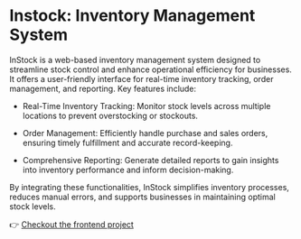 <h1>Instock: Inventory Management System</h1>
<div>
InStock is a web-based inventory management system designed to streamline stock control and enhance operational efficiency for businesses.  It offers a user-friendly interface for real-time inventory tracking, order management, and reporting. Key features include:

- Real-Time Inventory Tracking: Monitor stock levels across multiple locations to prevent overstocking or stockouts.

- Order Management: Efficiently handle purchase and sales orders, ensuring timely fulfillment and accurate record-keeping.

- Comprehensive Reporting: Generate detailed reports to gain insights into inventory performance and inform decision-making.

By integrating these functionalities, InStock simplifies inventory processes, reduces manual errors, and supports businesses in maintaining optimal stock levels.

👉 <a href="https://github.com/shanta3220/inStock">Checkout the frontend project</a>
</div>
